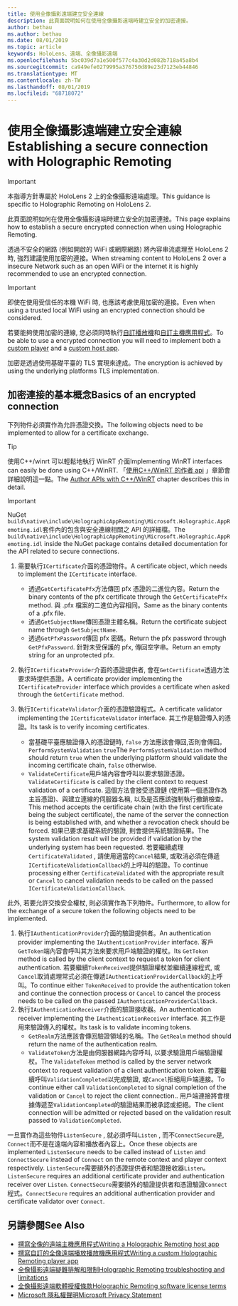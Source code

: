 ```yaml
---
title: 使用全像攝影遠端建立安全連線
description: 此頁面說明如何在使用全像攝影遠端時建立安全的加密連接。
author: bethau
ms.author: bethau
ms.date: 08/01/2019
ms.topic: article
keywords: HoloLens、遠端、全像攝影遠端
ms.openlocfilehash: 5bc039d7a1e500f577c4a30d2d082b718a45a8b4
ms.sourcegitcommit: ca949efe0279995a376750d89e23d7123eb44846
ms.translationtype: MT
ms.contentlocale: zh-TW
ms.lasthandoff: 08/01/2019
ms.locfileid: "68718072"
---
```

# <a name="establishing-a-secure-connection-with-holographic-remoting"></a><span data-ttu-id="e2f2e-104">使用全像攝影遠端建立安全連線</span><span class="sxs-lookup"><span data-stu-id="e2f2e-104">Establishing a secure connection with Holographic Remoting</span></span>

>[!IMPORTANT]
><span data-ttu-id="e2f2e-105">本指導方針專屬於 HoloLens 2 上的全像攝影遠端處理。</span><span class="sxs-lookup"><span data-stu-id="e2f2e-105">This guidance is specific to Holographic Remoting on HoloLens 2.</span></span>

<span data-ttu-id="e2f2e-106">此頁面說明如何在使用全像攝影遠端時建立安全的加密連接。</span><span class="sxs-lookup"><span data-stu-id="e2f2e-106">This page explains how to establish a secure encrypted connection when using Holographic Remoting.</span></span>

<span data-ttu-id="e2f2e-107">透過不安全的網路 (例如開啟的 WiFi 或網際網路) 將內容串流處理至 HoloLens 2 時, 強烈建議使用加密的連接。</span><span class="sxs-lookup"><span data-stu-id="e2f2e-107">When streaming content to HoloLens 2 over a insecure Network such as an open WiFi or the internet it is highly recommended to use an encrypted connection.</span></span>

>[!IMPORTANT]
><span data-ttu-id="e2f2e-108">即使在使用受信任的本機 WiFi 時, 也應該考慮使用加密的連接。</span><span class="sxs-lookup"><span data-stu-id="e2f2e-108">Even when using a trusted local WiFi using an encrypted connection should be considered.</span></span>

<span data-ttu-id="e2f2e-109">若要能夠使用加密的連線, 您必須同時執行[自訂播放機](holographic-remoting-create-player.md)和[自訂主機應用程式](holographic-remoting-create-host.md)。</span><span class="sxs-lookup"><span data-stu-id="e2f2e-109">To be able to use a encrypted connection you will need to implement both a [custom player](holographic-remoting-create-player.md) and a [custom host app](holographic-remoting-create-host.md).</span></span>

<span data-ttu-id="e2f2e-110">加密是透過使用基礎平臺的 TLS 實現來達成。</span><span class="sxs-lookup"><span data-stu-id="e2f2e-110">The encryption is achieved by using the underlying platforms TLS implementation.</span></span>

## <a name="basics-of-an-encrypted-connection"></a><span data-ttu-id="e2f2e-111">加密連接的基本概念</span><span class="sxs-lookup"><span data-stu-id="e2f2e-111">Basics of an encrypted connection</span></span>

<span data-ttu-id="e2f2e-112">下列物件必須實作為允許憑證交換。</span><span class="sxs-lookup"><span data-stu-id="e2f2e-112">The following objects need to be implemented to allow for a certificate exchange.</span></span>

>[!TIP]
><span data-ttu-id="e2f2e-113">使用C++/winrt 可以輕鬆地執行 WinRT 介面</span><span class="sxs-lookup"><span data-stu-id="e2f2e-113">Implementing WinRT interfaces can easily be done using C++/WinRT.</span></span> <span data-ttu-id="e2f2e-114">「[使用C++/WinRT 的作者 api](https://docs.microsoft.com/en-us/windows/uwp/cpp-and-winrt-apis/author-apis) 」章節會詳細說明這一點。</span><span class="sxs-lookup"><span data-stu-id="e2f2e-114">The [Author APIs with C++/WinRT](https://docs.microsoft.com/en-us/windows/uwp/cpp-and-winrt-apis/author-apis) chapter describes this in detail.</span></span>

>[!IMPORTANT]
><span data-ttu-id="e2f2e-115">NuGet ```build\native\include\HolographicAppRemoting\Microsoft.Holographic.AppRemoting.idl```套件內的包含與安全連線相關之 API 的詳細檔。</span><span class="sxs-lookup"><span data-stu-id="e2f2e-115">The ```build\native\include\HolographicAppRemoting\Microsoft.Holographic.AppRemoting.idl``` inside the NuGet package contains detailed documentation for the API related to secure connections.</span></span>

1) <span data-ttu-id="e2f2e-116">需要執行```ICertificate```介面的憑證物件。</span><span class="sxs-lookup"><span data-stu-id="e2f2e-116">A certificate object, which needs to implement the ```ICertificate``` interface.</span></span>

    * <span data-ttu-id="e2f2e-117">透過```GetCertificatePfx```方法傳回 pfx 憑證的二進位內容。</span><span class="sxs-lookup"><span data-stu-id="e2f2e-117">Return the binary contents of the pfx certificate through the ```GetCertificatePfx``` method.</span></span> <span data-ttu-id="e2f2e-118">與 .pfx 檔案的二進位內容相同。</span><span class="sxs-lookup"><span data-stu-id="e2f2e-118">Same as the binary contents of a .pfx file.</span></span>
    * <span data-ttu-id="e2f2e-119">透過```GetSubjectName```傳回憑證主體名稱。</span><span class="sxs-lookup"><span data-stu-id="e2f2e-119">Return the certificate subject name through ```GetSubjectName```.</span></span>
    * <span data-ttu-id="e2f2e-120">透過```GetPfxPassword```傳回 pfx 密碼。</span><span class="sxs-lookup"><span data-stu-id="e2f2e-120">Return the pfx password through ```GetPfxPassword```.</span></span> <span data-ttu-id="e2f2e-121">針對未受保護的 pfx, 傳回空字串。</span><span class="sxs-lookup"><span data-stu-id="e2f2e-121">Return an empty string for an unprotected pfx.</span></span>

2) <span data-ttu-id="e2f2e-122">執行```ICertificateProvider```介面的憑證提供者, 會在```GetCertificate```透過方法要求時提供憑證。</span><span class="sxs-lookup"><span data-stu-id="e2f2e-122">A certificate provider implementing the ```ICertificateProvider``` interface which provides a certificate when asked through the ```GetCertificate``` method.</span></span>

3) <span data-ttu-id="e2f2e-123">執行```ICertificateValidator```介面的憑證驗證程式。</span><span class="sxs-lookup"><span data-stu-id="e2f2e-123">A certificate validator implementing the ```ICertificateValidator``` interface.</span></span> <span data-ttu-id="e2f2e-124">其工作是驗證傳入的憑證。</span><span class="sxs-lookup"><span data-stu-id="e2f2e-124">Its task is to verify incoming certificates.</span></span>
    * <span data-ttu-id="e2f2e-125">當基礎平臺應驗證傳入的憑證鏈時, ```false``` 方法應該會傳回,否則會傳回。```PerformSystemValidation``` ```true```</span><span class="sxs-lookup"><span data-stu-id="e2f2e-125">The ```PerformSystemValidation``` method should return ```true``` when the underlying platform should validate the incoming certificate chain, ```false``` otherwise.</span></span>
    * <span data-ttu-id="e2f2e-126">```ValidateCertificate```用戶端內容會呼叫以要求驗證憑證。</span><span class="sxs-lookup"><span data-stu-id="e2f2e-126">```ValidateCertificate``` is called by the client context to request validation of a certificate.</span></span> <span data-ttu-id="e2f2e-127">這個方法會接受憑證鏈 (使用第一個憑證作為主旨憑證)、與建立連線的伺服器名稱, 以及是否應該強制執行撤銷檢查。</span><span class="sxs-lookup"><span data-stu-id="e2f2e-127">This method accepts the certificate chain (with the first certificate being the subject certificate), the name of the server the connection is being established with, and whether a revocation check should be forced.</span></span> <span data-ttu-id="e2f2e-128">如果已要求基礎系統的驗證, 則會提供系統驗證結果。</span><span class="sxs-lookup"><span data-stu-id="e2f2e-128">The system validation result will be provided if validation by the underlying system has been requested.</span></span> <span data-ttu-id="e2f2e-129">若要繼續處理```CertificateValidated``` , 請使用適當的```Cancel```結果, 或取消必須在傳遞```ICertificateValidationCallback```的上呼叫的驗證。</span><span class="sxs-lookup"><span data-stu-id="e2f2e-129">To continue processing either ```CertificateValidated``` with the appropriate result or ```Cancel``` to cancel validation needs to be called on the passed ```ICertificateValidationCallback```.</span></span>

<span data-ttu-id="e2f2e-130">此外, 若要允許交換安全權杖, 則必須實作為下列物件。</span><span class="sxs-lookup"><span data-stu-id="e2f2e-130">Furthermore, to allow for the exchange of a secure token the following objects need to be implemented.</span></span>

1) <span data-ttu-id="e2f2e-131">執行```IAuthenticationProvider```介面的驗證提供者。</span><span class="sxs-lookup"><span data-stu-id="e2f2e-131">An authentication provider implementing the ```IAuthenticationProvider``` interface.</span></span> <span data-ttu-id="e2f2e-132">客戶```GetToken```端內容會呼叫其方法來要求用戶端驗證的權杖。</span><span class="sxs-lookup"><span data-stu-id="e2f2e-132">Its ```GetToken``` method is called by the client context to request a token for client authentication.</span></span> <span data-ttu-id="e2f2e-133">若要繼續```TokenReceived```提供驗證權杖並繼續連線程式, 或```Cancel```取消處理常式必須在傳遞```IAuthenticationProviderCallback```的上呼叫。</span><span class="sxs-lookup"><span data-stu-id="e2f2e-133">To continue either ```TokenReceived``` to provide the authentication token and continue the connection process or ```Cancel``` to cancel the process needs to be called on the passed ```IAuthenticationProviderCallback```.</span></span>
2) <span data-ttu-id="e2f2e-134">執行```IAuthenticationReceiver```介面的驗證接收器。</span><span class="sxs-lookup"><span data-stu-id="e2f2e-134">An authentication receiver implementing the ```IAuthenticationReceiver``` interface.</span></span> <span data-ttu-id="e2f2e-135">其工作是用來驗證傳入的權杖。</span><span class="sxs-lookup"><span data-stu-id="e2f2e-135">Its task is to validate incoming tokens.</span></span>
    * <span data-ttu-id="e2f2e-136">```GetRealm```方法應該會傳回驗證領域的名稱。</span><span class="sxs-lookup"><span data-stu-id="e2f2e-136">The ```GetRealm``` method should return the name of the authentication realm.</span></span>
    * <span data-ttu-id="e2f2e-137">```ValidateToken```方法是由伺服器網路內容呼叫, 以要求驗證用戶端驗證權杖。</span><span class="sxs-lookup"><span data-stu-id="e2f2e-137">The ```ValidateToken``` method is called by the server network context to request validation of a client authentication token.</span></span> <span data-ttu-id="e2f2e-138">若要繼續呼叫```ValidationCompleted```以完成驗證, 或```Cancel```拒絕用戶端連接。</span><span class="sxs-lookup"><span data-stu-id="e2f2e-138">To continue either call ```ValidationCompleted``` to signal completion of the validation or ```Cancel``` to reject the client connection..</span></span> <span data-ttu-id="e2f2e-139">用戶端連接將會根據傳遞至```ValidationCompleted```的驗證結果而被承認或拒絕。</span><span class="sxs-lookup"><span data-stu-id="e2f2e-139">The client connection will be admitted or rejected based on the validation result passed to ```ValidationCompleted```.</span></span> 

<span data-ttu-id="e2f2e-140">一旦實作為這些物件```ListenSecure``` , 就必須呼叫```Listen``` , 而不```ConnectSecure```是, ```Connect```而不是在遠端內容和播放者內容上。</span><span class="sxs-lookup"><span data-stu-id="e2f2e-140">Once these objects are implemented ```ListenSecure``` needs to be called instead of ```Listen``` and ```ConnectSecure``` instead of ```Connect``` on the remote context and player context respectively.</span></span> <span data-ttu-id="e2f2e-141">```ListenSecure```需要額外的憑證提供者和驗證接收器```Listen```。</span><span class="sxs-lookup"><span data-stu-id="e2f2e-141">```ListenSecure``` requires an additional certificate provider and authentication receiver over ```Listen```.</span></span> <span data-ttu-id="e2f2e-142">```ConnectSecure```需要額外的驗證提供者和憑證驗證```Connect```程式。</span><span class="sxs-lookup"><span data-stu-id="e2f2e-142">```ConnectSecure``` requires an additional authentication provider and certificate validator over ```Connect```.</span></span>

## <a name="see-also"></a><span data-ttu-id="e2f2e-143">另請參閱</span><span class="sxs-lookup"><span data-stu-id="e2f2e-143">See Also</span></span>
* [<span data-ttu-id="e2f2e-144">撰寫全像的遠端主機應用程式</span><span class="sxs-lookup"><span data-stu-id="e2f2e-144">Writing a Holographic Remoting host app</span></span>](holographic-remoting-create-host.md)
* [<span data-ttu-id="e2f2e-145">撰寫自訂的全像遠端播放播放機應用程式</span><span class="sxs-lookup"><span data-stu-id="e2f2e-145">Writing a custom Holographic Remoting player app</span></span>](holographic-remoting-create-player.md)
* [<span data-ttu-id="e2f2e-146">全像攝影遠端疑難排解和限制</span><span class="sxs-lookup"><span data-stu-id="e2f2e-146">Holographic Remoting troubleshooting and limitations</span></span>](holographic-remoting-troubleshooting.md)
* [<span data-ttu-id="e2f2e-147">全像攝影遠端軟體授權條款</span><span class="sxs-lookup"><span data-stu-id="e2f2e-147">Holographic Remoting software license terms</span></span>](https://docs.microsoft.com/en-us/legal/mixed-reality/microsoft-holographic-remoting-software-license-terms)
* [<span data-ttu-id="e2f2e-148">Microsoft 隱私權聲明</span><span class="sxs-lookup"><span data-stu-id="e2f2e-148">Microsoft Privacy Statement</span></span>](https://go.microsoft.com/fwlink/?LinkId=521839)